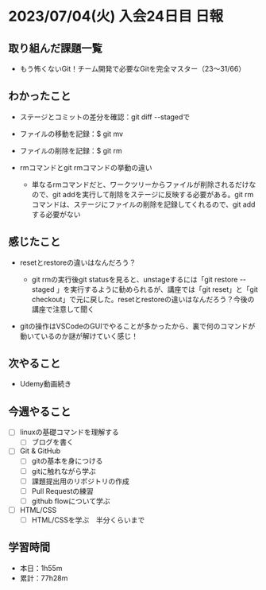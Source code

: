 # 2023/07/04(火) 入会24日目 日報

## 取り組んだ課題一覧

- もう怖くないGit！チーム開発で必要なGitを完全マスター（23〜31/66）

## わかったこと

- ステージとコミットの差分を確認：git diff --stagedで
- ファイルの移動を記録：$ git mv
- ファイルの削除を記録：$ git rm

- rmコマンドとgit rmコマンドの挙動の違い
  - 単なるrmコマンドだと、ワークツリーからファイルが削除されるだけなので、git addを実行して削除をステージに反映する必要がある。git rmコマンドは、ステージにファイルの削除を記録してくれるので、git addする必要がない

## 感じたこと

- resetとrestoreの違いはなんだろう？
  - git rmの実行後git statusを見ると、unstageするには「git restore --staged <file>」を実行するように勧められるが、講座では「git reset」と「git checkout」で元に戻した。resetとrestoreの違いはなんだろう？今後の講座で注意して聞く

- gitの操作はVSCodeのGUIでやることが多かったから、裏で何のコマンドが動いているのか謎が解けていく感じ！

## 次やること

- Udemy動画続き

## 今週やること

- [ ] linuxの基礎コマンドを理解する
  - [ ] ブログを書く
- [ ] Git & GitHub
  - [ ] gitの基本を身につける
  - [ ] gitに触れながら学ぶ
  - [ ] 課題提出用のリポジトリの作成
  - [ ] Pull Requestの練習
  - [ ] github flowについて学ぶ
- [ ] HTML/CSS
  - [ ] HTML/CSSを学ぶ　半分くらいまで

## 学習時間

- 本日：1h55m
- 累計：77h28m
